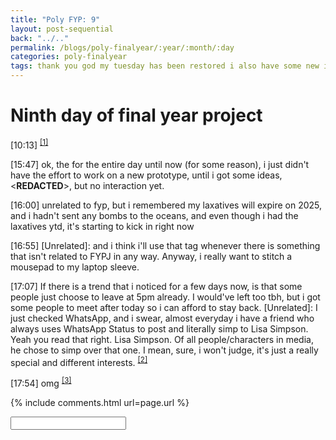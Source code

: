 ```yaml
---
title: "Poly FYP: 9"
layout: post-sequential
back: "../.."
permalink: /blogs/poly-finalyear/:year/:month/:day
categories: poly-finalyear
tags: thank you god my tuesday has been restored i also have some new ideas for the prototype
---
```

# Ninth day of final year project

<span class="timestamp">[10:13]</span> <sup><a href="#1">[1]</a></sup>

<span class="timestamp">[15:47]</span> ok, the for the entire day until now (for some reason), i just didn't have the effort to work on a new prototype, until i got some ideas, <span class='disable-selection' ondblclick="this.innerHTML='the first one is that the Parent\'s app, the first page when loggin in should be, like, \'child\'s next meal\', and that page will just show whats next, maybe go to other pages'">&lt;<b>REDACTED</b>&gt;</span>, but no interaction yet.

<span class="timestamp">[16:00]</span> unrelated to fyp, but i remembered my laxatives will expire on 2025, and i hadn't sent any bombs to the oceans, and even though i had the laxatives ytd, it's starting to kick in right now

<span class="timestamp">[16:55]</span> [Unrelated]: and i think i'll use that tag whenever there is something that isn't related to FYPJ in any way. Anyway, i really want to stitch a mousepad to my laptop sleeve. 

<span class="timestamp">[17:07]</span> If there is a trend that i noticed for a few days now, is that some people just choose to leave at 5pm already. I would've left too tbh, but i got some people to meet after today so i can afford to stay back. [Unrelated]: I just checked WhatsApp, and i swear, almost everyday i have a friend who always uses WhatsApp Status to post and literally simp to Lisa Simpson. Yeah you read that right. Lisa Simpson. Of all people/characters in media, he chose to simp over that one. I mean, sure, i won't judge, it's just a really special and different interests. <sup><a href="#2">[2]</a></sup>

<span class="timestamp">[17:54]</span> omg <sup><a href="#3">[3]</a></sup>

<!--

<span class='disable-selection' ondblclick="this.innerHTML=''">&lt;<b>REDACTED</b>&gt;</span>
<span class='disable-selection' ondblclick="this.innerHTML=''">&#42;&#42;&#42;&#42;</span>

-->
{% include comments.html url=page.url %}

<input id="password-input" type="password" class="text-secret" onkeyup="unlock()" autocomplete="off">

<span class="disable-selection" id="truth" style="display:none;"><sup id="1">[1]</sup> Great Lord Almighty, my Tuesday has been given back, and my attendance is restored (kinda, still 99.6%). thank you God.<br><br><sup id="2">[2]</sup> I just realized that the monitors are not locked to the table<br><br>.<br>..<br>.....<br><br>.. yeah better not.<br><br><sup id="3">[3]</sup> i just found <a href="https://play.google.com/store/apps/details?id=com.google.chromeremotedesktop" target="_blank">chrome remote desktop app</a>. game over bruh.</span>
